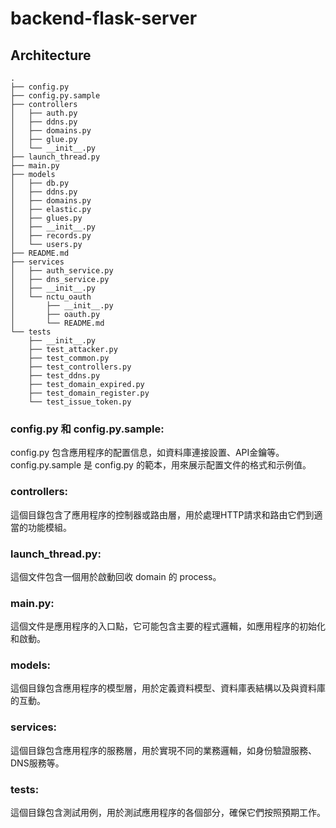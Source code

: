 # backend-flask-server

## Architecture

```
.
├── config.py
├── config.py.sample
├── controllers
│   ├── auth.py
│   ├── ddns.py
│   ├── domains.py
│   ├── glue.py
│   └── __init__.py
├── launch_thread.py
├── main.py
├── models
│   ├── db.py
│   ├── ddns.py
│   ├── domains.py
│   ├── elastic.py
│   ├── glues.py
│   ├── __init__.py
│   ├── records.py
│   └── users.py
├── README.md
├── services
│   ├── auth_service.py
│   ├── dns_service.py
│   ├── __init__.py
│   └── nctu_oauth
│       ├── __init__.py
│       ├── oauth.py
│       └── README.md
└── tests
    ├── __init__.py
    ├── test_attacker.py
    ├── test_common.py
    ├── test_controllers.py
    ├── test_ddns.py
    ├── test_domain_expired.py
    ├── test_domain_register.py
    └── test_issue_token.py
```

### config.py 和 config.py.sample:
config.py 包含應用程序的配置信息，如資料庫連接設置、API金鑰等。
config.py.sample 是 config.py 的範本，用來展示配置文件的格式和示例值。

### controllers:
這個目錄包含了應用程序的控制器或路由層，用於處理HTTP請求和路由它們到適當的功能模組。

### launch_thread.py:
這個文件包含一個用於啟動回收 domain 的 process。

### main.py:
這個文件是應用程序的入口點，它可能包含主要的程式邏輯，如應用程序的初始化和啟動。

### models:
這個目錄包含應用程序的模型層，用於定義資料模型、資料庫表結構以及與資料庫的互動。

### services:
這個目錄包含應用程序的服務層，用於實現不同的業務邏輯，如身份驗證服務、DNS服務等。

### tests:
這個目錄包含測試用例，用於測試應用程序的各個部分，確保它們按照預期工作。
